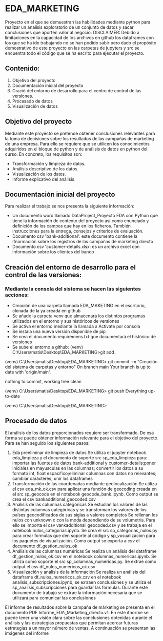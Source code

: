 # EDA_MARKETING
Proyecto en el que se demuestran las habilidades mediante python para realizar un analisis exploratorio de un conjunto de datos y sacar conclusiones que aporten valor al negocio.
DISCLAIMER: Debido a limitaciones en la capacidad de los archivos en github los dataframes con los que se ha ido trabajando no se han podido subir pero dado el propósito demostrativo de este proyecto en las carpetas de jupyters y src se encuentra todo el código que se ha escrito para ejecutar el proyecto.


## Contenido:
1. Objetivo del proyecto
2. Documentación inicial del proyecto
3. Cració del entorno de desarrollo para el centro de control de las versiones.
4. Procesado de datos
5. Visualización de datos

## Objetivo del proyecto
Mediante este proyecto se pretende obtener conclusiones relevantes para la toma de decisiones sobre los resultados de las campañas de marketing de una empresa. Para ello se requiere que se utilicen los conocimientos adquiridos en el bloque de python y de análisis de datos en python del curso. En concreto, los requisitos son:
- Transformación y limpieza de datos.
- Análisis descriptivo de los datos.
- Visualización de los datos.
- Informe explicativo del análisis.
  
## Documentación inicial del proyecto
Para realizar el trabajo se nos presenta la siguiente información:
- Un documento word llamado DataProject_Proyecto EDA con Python que tiene la información de contexto del proyecto así como enunciado y definición de los campos que hay en los ficheros. También instrucciones para la entrega, consejos y criterios de evaluación.
- Documento csv 'bank-additional': este documento contiene la ifnormación sobre los registros de las campañas de marketing directo
- Documento csv 'customer-details.xlsx: es un archivo excel con información sobre los clientes del banco

## Creación del entorno de desarrollo para el control de las versiones:
### Mediante la consola del sistema se hacen las siguientes acciones:
- Creación de una carpeta llamada EDA_MAKETING en el escritorio, clonada de la ya creada en github
- Se añade la carpeta venv que almacenará los distintos programas utilizados en el entorno y sus históricos de versiones
- Se activa el entorno mediante la llamada a Activate por consola
- Se instala una nueva versión disponible de pip
- Se crea el documento requiremens.txt que documentará el histórico de versiones
- Se sube el entorno a github:
(venv) C:\Users\matis\Desktop\EDA_MARKETING>git add .

(venv) C:\Users\matis\Desktop\EDA_MARKETING> git commit -m "Creación del sistema de carpetas y entorno"
On branch main
Your branch is up to date with 'origin/main'.

nothing to commit, working tree clean

(venv) C:\Users\matis\Desktop\EDA_MARKETING> git push
Everything up-to-date

(venv) C:\Users\matis\Desktop\EDA_MARKETING>

## Procesado de datos
El análisis de los datos proporcionados requiere ser transformado. De esa forma se puede obtener información relevante para el objetivo del proyecto. Para se han seguido los siguientes pasos:

1. Eda preeliminar de limpieza de datos
    Se utiliza el jupyter notebook eda_limpieza y el documento de soporte src sp_eda_limpieza para: importar las fuentes de datos bank-additional y customer-details;poner iniciales en mayusculas en las columnas; convertir los datos a su formato int, float espacífico;eliminar columnas con datos no relevantes; cambiar carácteres; unir los dataframes 
2. Transformación de las coordenadas mediante geolocalización
    Se utiliza el csv eda_mk_ok.csv para aplicar una función de geocoding creada en el src sp_geocode en el notebook geocode_bank.ipynb. Como output se crea el csv bankadditional_geocoded.csv
3. Análisis de las columnas categóricas
    Se estudian los valores de las distintas columnas categóricas y se transforman los valores de los países geocodificados de sus siglas a valores completos
    Se rellenan los nulos con unknown o con la moda dependiendo de su volumetría. Para ello se importa el csv vankadditional_geocoded.csv y se trabaja en el notebook nulos_categorias.ipynb. Se crea el src sp_categorias_nulos.py para crear formulas que den soporte al código y sp_vusualizacion para los paquetes de visualización. Como output se exporta a csv el documento df_gestion_nulos_ok
4. Análisis de las columnas numéricas
    Se realiza un análisis del dataframe df_gestion_nulos_ok.csv en el notebook columnas_numericas.ipynb. Se utiliza como soporte el src sp_columnas_numericas.py. Se extrae como output el csv df_nulos_numericos_ok.csv
5. Visualización y análisis de la información
    Se realiza un análisis del dataframe df_nulos_numericos_ok.csv en el notebook analisis_subscripciones.ipynb, se extraen conclusiones y se utiliza el sp_analisis_subscripciones para guardar las fórmulas. 
    Durante este documento de trabajo se extrae la información necesaria que se utilizará para comunicar las conclusiones

El informe de resultados sobre la campaña de márketing se presenta en el documento PDF Informe_EDA_Marketing_directo.v1. En este ifnorme se puede tener una visión clara sobre las conclusiones obtenidas durante el análisis y las estrategias propuestas que permitan acercar futuras estrategias a un mayor número de ventas. A continuación se presentan las imágenes del informe

